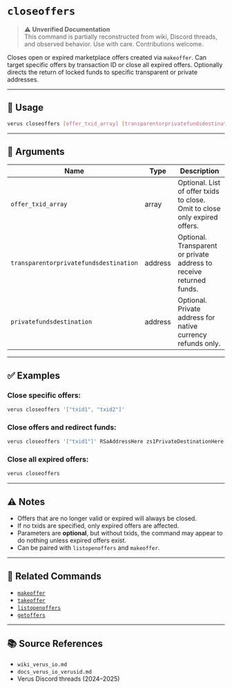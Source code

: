 # `closeoffers`

> ⚠️ **Unverified Documentation**  
> This command is partially reconstructed from wiki, Discord threads, and observed behavior. Use with care. Contributions welcome.

Closes open or expired marketplace offers created via `makeoffer`. Can target specific offers by transaction ID or close all expired offers. Optionally directs the return of locked funds to specific transparent or private addresses.

---

## 🔧 Usage
```bash
verus closeoffers [offer_txid_array] [transparentorprivatefundsdestination] [privatefundsdestination]
```

---

## 🧾 Arguments

| Name                                  | Type     | Description                                                                 |
|---------------------------------------|----------|-----------------------------------------------------------------------------|
| `offer_txid_array`                    | array    | Optional. List of offer txids to close. Omit to close only expired offers. |
| `transparentorprivatefundsdestination`| address  | Optional. Transparent or private address to receive returned funds.        |
| `privatefundsdestination`            | address  | Optional. Private address for native currency refunds only.                |

---

## ✅ Examples

### Close specific offers:
```bash
verus closeoffers '["txid1", "txid2"]'
```

### Close offers and redirect funds:
```bash
verus closeoffers '["txid1"]' RSaAddressHere zs1PrivateDestinationHere
```

### Close all expired offers:
```bash
verus closeoffers
```

---

## ⚠️ Notes
- Offers that are no longer valid or expired will always be closed.
- If no txids are specified, only expired offers are affected.
- Parameters are **optional**, but without txids, the command may appear to do nothing unless expired offers exist.
- Can be paired with `listopenoffers` and `makeoffer`.

---

## 🔗 Related Commands
- [`makeoffer`](./makeoffer.md)
- [`takeoffer`](./takeoffer.md)
- [`listopenoffers`](./listopenoffers.md)
- [`getoffers`](./getoffers.md)

---

## 📚 Source References
- `wiki_verus_io.md`
- `docs_verus_io_verusid.md`
- Verus Discord threads (2024–2025)
